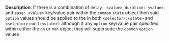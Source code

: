 __Description__: If there is a combination of `delay: <value>`, `duration: <value>`, and `ease: <value>` key/value pair within the `common` `state` object then said `option` values should be applied to the in both `<selector>:<state>` and `<selector>:not(:<state>)` although if any `option` key/value pair specified within either the `on` or `non` object they will supersede the `common` `option` values